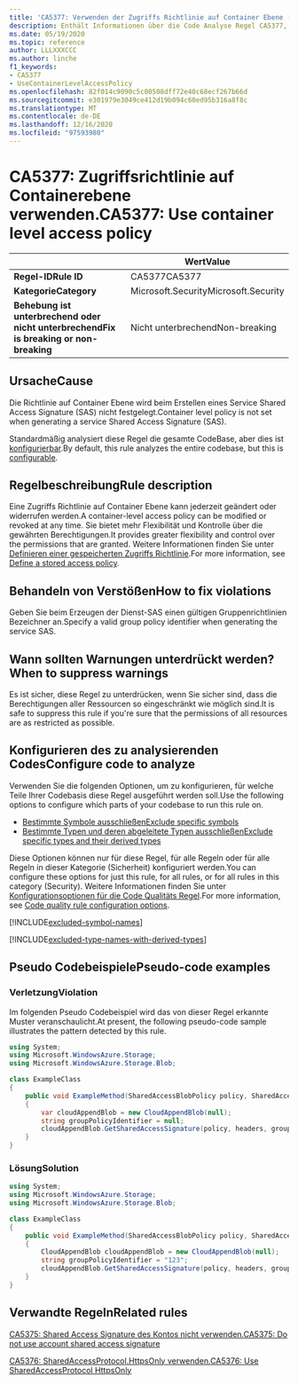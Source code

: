 ```yaml
---
title: 'CA5377: Verwenden der Zugriffs Richtlinie auf Container Ebene (Code Analyse)'
description: Enthält Informationen über die Code Analyse Regel CA5377, einschließlich der Gründe, der Behebung von Verstößen und der Zeit, zu der Sie unterdrückt werden soll.
ms.date: 05/19/2020
ms.topic: reference
author: LLLXXXCCC
ms.author: linche
f1_keywords:
- CA5377
- UseContainerLevelAccessPolicy
ms.openlocfilehash: 82f014c9090c5c00508dff72e40c68ecf267b66d
ms.sourcegitcommit: e301979e3049ce412d19b094c60ed95b316a8f8c
ms.translationtype: MT
ms.contentlocale: de-DE
ms.lasthandoff: 12/16/2020
ms.locfileid: "97593980"
---
```

# <a name="ca5377-use-container-level-access-policy"></a><span data-ttu-id="3002b-103">CA5377: Zugriffsrichtlinie auf Containerebene verwenden.</span><span class="sxs-lookup"><span data-stu-id="3002b-103">CA5377: Use container level access policy</span></span>

| | <span data-ttu-id="3002b-104">Wert</span><span class="sxs-lookup"><span data-stu-id="3002b-104">Value</span></span> |
|-|-|
| <span data-ttu-id="3002b-105">**Regel-ID**</span><span class="sxs-lookup"><span data-stu-id="3002b-105">**Rule ID**</span></span> |<span data-ttu-id="3002b-106">CA5377</span><span class="sxs-lookup"><span data-stu-id="3002b-106">CA5377</span></span>|
| <span data-ttu-id="3002b-107">**Kategorie**</span><span class="sxs-lookup"><span data-stu-id="3002b-107">**Category**</span></span> |<span data-ttu-id="3002b-108">Microsoft.Security</span><span class="sxs-lookup"><span data-stu-id="3002b-108">Microsoft.Security</span></span>|
| <span data-ttu-id="3002b-109">**Behebung ist unterbrechend oder nicht unterbrechend**</span><span class="sxs-lookup"><span data-stu-id="3002b-109">**Fix is breaking or non-breaking**</span></span> |<span data-ttu-id="3002b-110">Nicht unterbrechend</span><span class="sxs-lookup"><span data-stu-id="3002b-110">Non-breaking</span></span>|

## <a name="cause"></a><span data-ttu-id="3002b-111">Ursache</span><span class="sxs-lookup"><span data-stu-id="3002b-111">Cause</span></span>

<span data-ttu-id="3002b-112">Die Richtlinie auf Container Ebene wird beim Erstellen eines Service Shared Access Signature (SAS) nicht festgelegt.</span><span class="sxs-lookup"><span data-stu-id="3002b-112">Container level policy is not set when generating a service Shared Access Signature (SAS).</span></span>

<span data-ttu-id="3002b-113">Standardmäßig analysiert diese Regel die gesamte CodeBase, aber dies ist [konfigurierbar](#configure-code-to-analyze).</span><span class="sxs-lookup"><span data-stu-id="3002b-113">By default, this rule analyzes the entire codebase, but this is [configurable](#configure-code-to-analyze).</span></span>

## <a name="rule-description"></a><span data-ttu-id="3002b-114">Regelbeschreibung</span><span class="sxs-lookup"><span data-stu-id="3002b-114">Rule description</span></span>

<span data-ttu-id="3002b-115">Eine Zugriffs Richtlinie auf Container Ebene kann jederzeit geändert oder widerrufen werden.</span><span class="sxs-lookup"><span data-stu-id="3002b-115">A container-level access policy can be modified or revoked at any time.</span></span> <span data-ttu-id="3002b-116">Sie bietet mehr Flexibilität und Kontrolle über die gewährten Berechtigungen.</span><span class="sxs-lookup"><span data-stu-id="3002b-116">It provides greater flexibility and control over the permissions that are granted.</span></span> <span data-ttu-id="3002b-117">Weitere Informationen finden Sie unter [Definieren einer gespeicherten Zugriffs Richtlinie](/rest/api/storageservices/define-stored-access-policy).</span><span class="sxs-lookup"><span data-stu-id="3002b-117">For more information, see [Define a stored access policy](/rest/api/storageservices/define-stored-access-policy).</span></span>

## <a name="how-to-fix-violations"></a><span data-ttu-id="3002b-118">Behandeln von Verstößen</span><span class="sxs-lookup"><span data-stu-id="3002b-118">How to fix violations</span></span>

<span data-ttu-id="3002b-119">Geben Sie beim Erzeugen der Dienst-SAS einen gültigen Gruppenrichtlinien Bezeichner an.</span><span class="sxs-lookup"><span data-stu-id="3002b-119">Specify a valid group policy identifier when generating the service SAS.</span></span>

## <a name="when-to-suppress-warnings"></a><span data-ttu-id="3002b-120">Wann sollten Warnungen unterdrückt werden?</span><span class="sxs-lookup"><span data-stu-id="3002b-120">When to suppress warnings</span></span>

<span data-ttu-id="3002b-121">Es ist sicher, diese Regel zu unterdrücken, wenn Sie sicher sind, dass die Berechtigungen aller Ressourcen so eingeschränkt wie möglich sind.</span><span class="sxs-lookup"><span data-stu-id="3002b-121">It is safe to suppress this rule if you're sure that the permissions of all resources are as restricted as possible.</span></span>

## <a name="configure-code-to-analyze"></a><span data-ttu-id="3002b-122">Konfigurieren des zu analysierenden Codes</span><span class="sxs-lookup"><span data-stu-id="3002b-122">Configure code to analyze</span></span>

<span data-ttu-id="3002b-123">Verwenden Sie die folgenden Optionen, um zu konfigurieren, für welche Teile Ihrer Codebasis diese Regel ausgeführt werden soll.</span><span class="sxs-lookup"><span data-stu-id="3002b-123">Use the following options to configure which parts of your codebase to run this rule on.</span></span>

- [<span data-ttu-id="3002b-124">Bestimmte Symbole ausschließen</span><span class="sxs-lookup"><span data-stu-id="3002b-124">Exclude specific symbols</span></span>](#exclude-specific-symbols)
- [<span data-ttu-id="3002b-125">Bestimmte Typen und deren abgeleitete Typen ausschließen</span><span class="sxs-lookup"><span data-stu-id="3002b-125">Exclude specific types and their derived types</span></span>](#exclude-specific-types-and-their-derived-types)

<span data-ttu-id="3002b-126">Diese Optionen können nur für diese Regel, für alle Regeln oder für alle Regeln in dieser Kategorie (Sicherheit) konfiguriert werden.</span><span class="sxs-lookup"><span data-stu-id="3002b-126">You can configure these options for just this rule, for all rules, or for all rules in this category (Security).</span></span> <span data-ttu-id="3002b-127">Weitere Informationen finden Sie unter [Konfigurationsoptionen für die Code Qualitäts Regel](../code-quality-rule-options.md).</span><span class="sxs-lookup"><span data-stu-id="3002b-127">For more information, see [Code quality rule configuration options](../code-quality-rule-options.md).</span></span>

[!INCLUDE[excluded-symbol-names](~/includes/code-analysis/excluded-symbol-names.md)]

[!INCLUDE[excluded-type-names-with-derived-types](~/includes/code-analysis/excluded-type-names-with-derived-types.md)]

## <a name="pseudo-code-examples"></a><span data-ttu-id="3002b-128">Pseudo Codebeispiele</span><span class="sxs-lookup"><span data-stu-id="3002b-128">Pseudo-code examples</span></span>

### <a name="violation"></a><span data-ttu-id="3002b-129">Verletzung</span><span class="sxs-lookup"><span data-stu-id="3002b-129">Violation</span></span>

<span data-ttu-id="3002b-130">Im folgenden Pseudo Codebeispiel wird das von dieser Regel erkannte Muster veranschaulicht.</span><span class="sxs-lookup"><span data-stu-id="3002b-130">At present, the following pseudo-code sample illustrates the pattern detected by this rule.</span></span>

```csharp
using System;
using Microsoft.WindowsAzure.Storage;
using Microsoft.WindowsAzure.Storage.Blob;

class ExampleClass
{
    public void ExampleMethod(SharedAccessBlobPolicy policy, SharedAccessBlobHeaders headers, Nullable<SharedAccessProtocol> protocols, IPAddressOrRange ipAddressOrRange)
    {
        var cloudAppendBlob = new CloudAppendBlob(null);
        string groupPolicyIdentifier = null;
        cloudAppendBlob.GetSharedAccessSignature(policy, headers, groupPolicyIdentifier, protocols, ipAddressOrRange);
    }
}
```

### <a name="solution"></a><span data-ttu-id="3002b-131">Lösung</span><span class="sxs-lookup"><span data-stu-id="3002b-131">Solution</span></span>

```csharp
using System;
using Microsoft.WindowsAzure.Storage;
using Microsoft.WindowsAzure.Storage.Blob;

class ExampleClass
{
    public void ExampleMethod(SharedAccessBlobPolicy policy, SharedAccessBlobHeaders headers, Nullable<SharedAccessProtocol> protocols, IPAddressOrRange ipAddressOrRange)
    {
        CloudAppendBlob cloudAppendBlob = new CloudAppendBlob(null);
        string groupPolicyIdentifier = "123";
        cloudAppendBlob.GetSharedAccessSignature(policy, headers, groupPolicyIdentifier, protocols, ipAddressOrRange);
    }
}
```

## <a name="related-rules"></a><span data-ttu-id="3002b-132">Verwandte Regeln</span><span class="sxs-lookup"><span data-stu-id="3002b-132">Related rules</span></span>

[<span data-ttu-id="3002b-133">CA5375: Shared Access Signature des Kontos nicht verwenden.</span><span class="sxs-lookup"><span data-stu-id="3002b-133">CA5375: Do not use account shared access signature</span></span>](ca5375.md)

[<span data-ttu-id="3002b-134">CA5376: SharedAccessProtocol.HttpsOnly verwenden.</span><span class="sxs-lookup"><span data-stu-id="3002b-134">CA5376: Use SharedAccessProtocol HttpsOnly</span></span>](ca5376.md)
